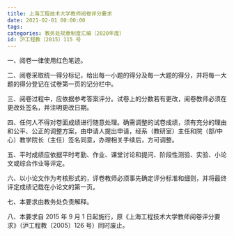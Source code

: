 ```yaml
---
title: 上海工程技术大学教师阅卷评分要求
date: 2021-02-01 00:00:00
tags: 
categories: 教务处规章制度汇编（2020年度）
id: 沪工程教〔2015〕115 号
---
```


一、阅卷一律使用红色笔迹。

二、阅卷采取统一得分标记，给出每一小题的得分及每一大题的得分，并将每一大题的得分登记在试卷第一页的记分栏中。

三、阅卷过程中，应依据参考答案评分。试卷上的分数若有更改，阅卷教师必须在更改处签名，并注明更改日期。

四、任何人不得对卷面成绩进行随意处理。确需调整的试卷成绩，须有充分的理由和公平、公正的调整方案，由申请人提出申请，经系（教研室）主任和院（部/中心）教学院长（主任）签名同意，办理相关手续后，方可调整。

五、平时成绩应依据平时考勤、作业、课堂讨论和提问、阶段性测验、实验、小论文或综合作业等评定。

六、以小论文作为考核形式的，评卷教师必须事先确定评分标准和细则，并将最终评定成绩记载在小论文的第一页。

七、本要求由教务处负责解释。

八、本要求自 2015 年 9 月 1 日起施行，原《上海工程技术大学教师阅卷评分要求》（沪工程教〔2005〕126 号）同时废止。
